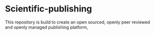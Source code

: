# Scientific-publishing
This repository is build to  create an open sourced, openly  peer reviewed and openly managed  publishing platform, 

